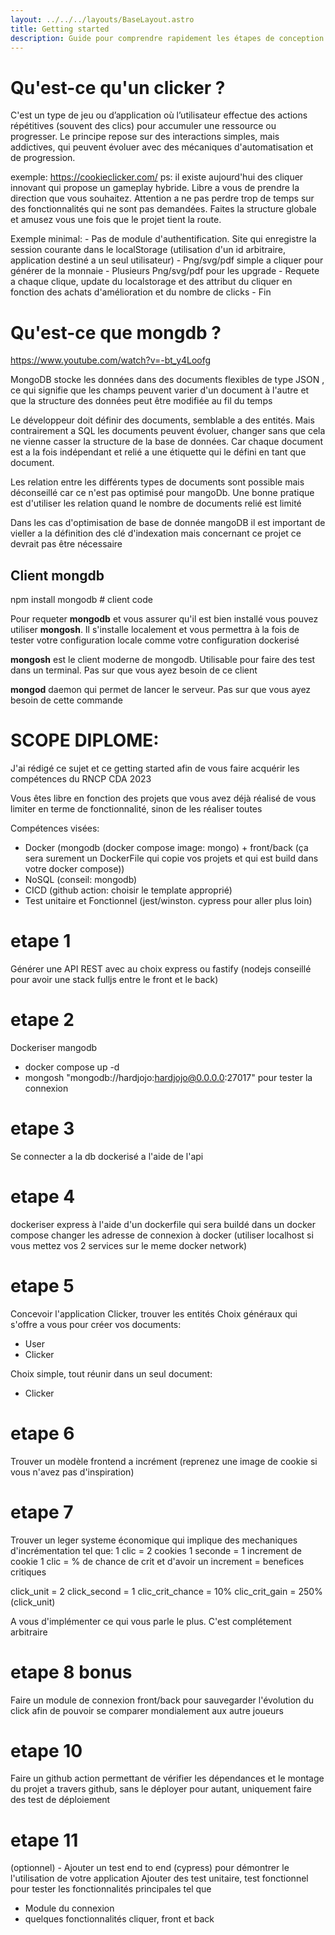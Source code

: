 ```yaml
---
layout: ../../../layouts/BaseLayout.astro
title: Getting started
description: Guide pour comprendre rapidement les étapes de conception d'un clicker intégrant docker, cicd, mongodb, des test 
---
```

# Qu'est-ce qu'un clicker ?

C'est un type de jeu ou d’application où l’utilisateur effectue des actions répétitives (souvent des clics) pour accumuler une ressource ou progresser. Le principe repose sur des interactions simples, mais addictives, qui peuvent évoluer avec des mécaniques d'automatisation et de progression.

exemple: https://cookieclicker.com/
ps: il existe aujourd'hui des cliquer innovant qui propose un gameplay hybride. Libre a vous de prendre la direction que vous souhaitez. Attention a ne pas perdre trop de temps sur des fonctionnalités qui ne sont pas demandées. Faites la structure globale et amusez vous une fois que le projet tient la route.

Exemple minimal: 
    - Pas de module d'authentification. Site qui enregistre la session courante dans le localStorage (utilisation d'un id arbitraire, application destiné a un seul     utilisateur)
    - Png/svg/pdf simple a cliquer pour générer de la monnaie
    - Plusieurs Png/svg/pdf pour les upgrade 
    - Requete a chaque clique, update du localstorage et des attribut du cliquer en fonction des achats d'amélioration et du nombre de clicks
    - Fin

# Qu'est-ce que mongdb ? 

https://www.youtube.com/watch?v=-bt_y4Loofg

MongoDB stocke les données dans des documents flexibles de type JSON , ce qui signifie que les champs peuvent varier d'un document à l'autre et que la structure des données peut être modifiée au fil du temps

Le développeur doit définir des documents, semblable a des entités. Mais contrairement a SQL les documents peuvent évoluer, changer sans que cela ne vienne casser la structure de la base de données. Car chaque document est a la fois indépendant et relié a une étiquette qui le défini en tant que document. 

Les relation entre les différents types de documents sont possible mais déconseillé car ce n'est pas optimisé pour mangoDb. 
Une bonne pratique est d'utiliser les relation quand le nombre de documents relié est limité

Dans les cas d'optimisation de base de donnée mangoDB il est important de vieller a la définition des clé d'indexation mais concernant ce projet ce devrait pas être nécessaire

## Client mongdb 
npm install mongodb # client code

Pour requeter **mongodb** et vous assurer qu'il est bien installé vous pouvez utiliser **mongosh**. Il s'installe localement et vous permettra à la fois de tester votre configuration locale comme votre configuration dockerisé

**mongosh** est le client moderne de mongodb. Utilisable pour faire des test dans un terminal. Pas sur que vous ayez besoin de ce client

**mongod** daemon qui permet de lancer le serveur. Pas sur que vous ayez besoin de cette commande



# SCOPE DIPLOME:
J'ai rédigé ce sujet et ce getting started afin de vous faire acquérir les compétences du RNCP CDA 2023

Vous êtes libre en fonction des projets que vous avez déjà réalisé de vous limiter en terme de fonctionnalité, sinon de les réaliser toutes

Compétences visées: 
- Docker (mongodb (docker compose image: mongo) + front/back (ça sera surement un DockerFile qui copie vos projets et qui est build dans votre docker compose))
- NoSQL (conseil: mongodb)
- CICD (github action: choisir le template approprié)
- Test unitaire et Fonctionnel (jest/winston. cypress pour aller plus loin)

# etape 1
Générer une API REST avec au choix express ou fastify (nodejs conseillé pour avoir une stack fulljs entre le front et le back)

# etape 2
Dockeriser mangodb 
- docker compose up -d
- mongosh "mongodb://hardjojo:hardjojo@0.0.0.0:27017" pour tester la connexion
  
# etape 3
Se connecter a la db dockerisé a l'aide de l'api

# etape 4 
dockeriser express à l'aide d'un dockerfile qui sera buildé dans un docker compose
changer les adresse de connexion à docker (utiliser localhost si vous mettez vos 2 services sur le meme docker network)

# etape 5 
Concevoir l'application Clicker, trouver les entités
Choix généraux qui s'offre a vous pour créer vos documents: 
- User
- Clicker 

Choix simple, tout réunir dans un seul document: 
- Clicker

# etape 6
Trouver un modèle frontend a incrément (reprenez une image de cookie si vous n'avez pas d'inspiration) 

# etape 7 
Trouver un leger systeme économique qui implique des mechaniques d'incrémentation tel que: 
1 clic = 2 cookies 
1 seconde = 1 increment de cookie 
1 clic = % de chance de crit et d'avoir un increment = benefices critiques 

click_unit = 2
click_second = 1
clic_crit_chance = 10%
clic_crit_gain = 250% (click_unit)

A vous d'implémenter ce qui vous parle le plus. C'est complétement arbitraire

# etape 8 bonus
Faire un module de connexion front/back pour sauvegarder l'évolution du click afin de pouvoir se comparer mondialement aux autre joueurs

# etape 10
Faire un github action permettant de vérifier les dépendances et le montage du projet a travers github, sans le déployer pour autant, uniquement faire des test de déploiement 

# etape 11 
(optionnel) - Ajouter un test end to end (cypress) pour démontrer le l'utilisation de votre application 
Ajouter des test unitaire, test fonctionnel pour tester les fonctionnalités principales tel que 
- Module du connexion
- quelques fonctionnalités cliquer, front et back 



